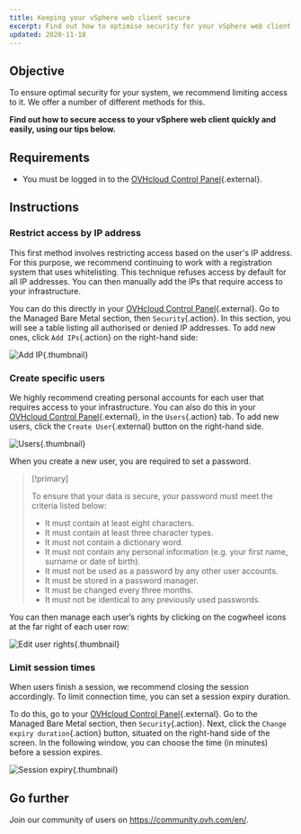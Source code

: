 ```yaml
---
title: Keeping your vSphere web client secure
excerpt: Find out how to optimise security for your vSphere web client
updated: 2020-11-18
---
```


## Objective

To ensure optimal security for your system, we recommend limiting access to it. We offer a number of different methods for this.

**Find out how to secure access to your vSphere web client quickly and easily, using our tips below.**

## Requirements

- You must be logged in to the [OVHcloud Control Panel](https://ca.ovh.com/auth/?action=gotomanager&from=https://www.ovh.com.au/&ovhSubsidiary=au){.external}.

## Instructions

### Restrict access by IP address

This first method involves restricting access based on the user's IP address. For this purpose, we recommend continuing to work with a registration system that uses whitelisting. This technique refuses access by default for all IP addresses. You can then manually add the IPs that require access to your infrastructure.

You can do this directly in your [OVHcloud Control Panel](https://ca.ovh.com/auth/?action=gotomanager&from=https://www.ovh.com.au/&ovhSubsidiary=au){.external}. Go to the Managed Bare Metal section, then `Security`{.action}. In this section, you will see a table listing all authorised or denied IP addresses. To add new ones, click `Add IPs`{.action} on the right-hand side:

![Add IP](adding_ip.png){.thumbnail}

### Create specific users

We highly recommend creating personal accounts for each user that requires access to your infrastructure. You can also do this in your [OVHcloud Control Panel](https://ca.ovh.com/auth/?action=gotomanager&from=https://www.ovh.com.au/&ovhSubsidiary=au){.external}, in the `Users`{.action} tab. To add new users, click the `Create User`{.external} button on the right-hand side.

![Users](users.png){.thumbnail}

When you create a new user, you are required to set a password.

> [!primary]
>
> To ensure that your data is secure, your password must meet the criteria listed below:
>
> - It must contain at least eight characters.
> - It must contain at least three character types.
> - It must not contain a dictionary word.
> - It must not contain any personal information (e.g. your first name, surname or date of birth).
> - It must not be used as a password by any other user accounts.
> - It must be stored in a password manager.
> - It must be changed every three months.
> - It must not be identical to any previously used passwords.
>

You can then manage each user’s rights by clicking on the cogwheel icons at the far right of each user row:

![Edit user rights](users_edit.png){.thumbnail}

### Limit session times

When users finish a session, we recommend closing the session accordingly. To limit connection time, you can set a session expiry duration.

To do this, go to your [OVHcloud Control Panel](https://ca.ovh.com/auth/?action=gotomanager&from=https://www.ovh.com.au/&ovhSubsidiary=au){.external}. Go to the Managed Bare Metal section, then `Security`{.action}. Next, click the `Change expiry duration`{.action} button, situated on the right-hand side of the screen. In the following window, you can choose the time (in minutes) before a session expires.

![Session expiry](expiration.png){.thumbnail}

## Go further

Join our community of users on <https://community.ovh.com/en/>.
